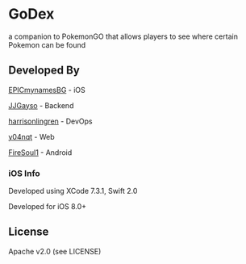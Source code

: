 # GoDex #
a companion to PokemonGO that allows players to see where certain Pokemon can be found

## Developed By ##

[EPICmynamesBG](https://github.com/EPICmynamesBG) - iOS

[JJGayso](https://github.com/JJGayso) - Backend

[harrisonlingren](https://github.com/harrisonlingren) - DevOps

[y04nqt](https://github.com/y04nqt) - Web

[FireSoul1](https://github.com/FireSoul1) - Android

### iOS Info ###

Developed using XCode 7.3.1, Swift 2.0

Developed for iOS 8.0+

## License ##

Apache v2.0 (see LICENSE)

